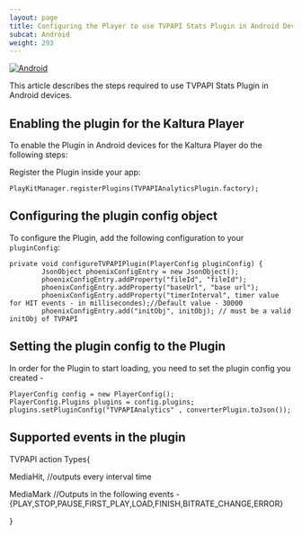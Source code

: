 ```yaml
---
layout: page
title: Configuring the Player to use TVPAPI Stats Plugin in Android Devices
subcat: Android
weight: 293
---
```


[![Android](https://img.shields.io/badge/Android-Supported-green.svg)](https://github.com/kaltura/player-sdk-native-ios)


This article describes the steps required to use TVPAPI Stats Plugin in Android devices.

## Enabling the plugin for the Kaltura Player  

To enable the Plugin in Android devices for the Kaltura Player do the following steps:

Register the Plugin inside your app:

```
PlayKitManager.registerPlugins(TVPAPIAnalyticsPlugin.factory);
```

## Configuring the plugin config object  

To configure the Plugin, add the following configuration to your `pluginConfig`:

```
private void configureTVPAPIPlugin(PlayerConfig pluginConfig) {
        JsonObject phoenixConfigEntry = new JsonObject();
        phoenixConfigEntry.addProperty("fileId", "fileId");
        phoenixConfigEntry.addProperty("baseUrl", "base url");
        phoenixConfigEntry.addProperty("timerInterval", timer value for HIT events - in millisecondes);//Default value - 30000
        phoenixConfigEntry.add("initObj", initObj); // must be a valid initObj of TVPAPI
```

## Setting the plugin config to the Plugin

In order for the Plugin to start loading, you need to set
the plugin config you created -

```
PlayerConfig config = new PlayerConfig();
PlayerConfig.Plugins plugins = config.plugins;
plugins.setPluginConfig("TVPAPIAnalytics" , converterPlugin.toJson()); 
```

## Supported events in the plugin
TVPAPI action Types{

 MediaHit, //outputs every interval time
 
 MediaMark //Outputs in the following events - {PLAY,STOP,PAUSE,FIRST_PLAY,LOAD,FINISH,BITRATE_CHANGE,ERROR}
 
}


